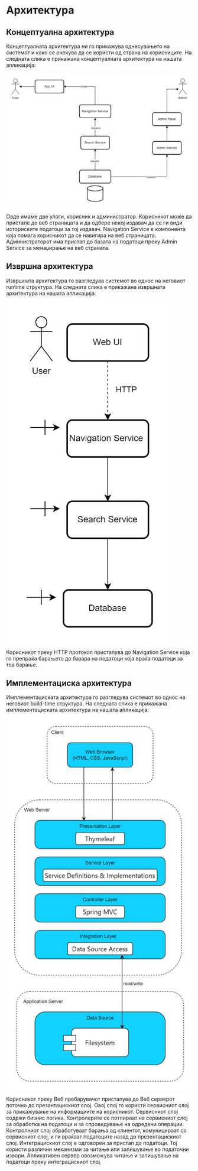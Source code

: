 # Архитектура
## Концептуална архитектура
Концептуалната архитектура ни го прикажува однесувањето на системот и како се очекува да се користи од страна на корисниците. На следната слика е прикажана концептуалната архитектура на нашата апликација:

![Концептуалната архитектура](Conceptual%20Architecture.png)

Овде имаме две улоги, корисник и администратор. Корисникот може да пристапе до веб страницата и да одбере некој издавач да се ги види историските податоци за тој издавач. Navigation Service е компонента која помага корисникот да се навигира на веб страницата. Администраторот има пристап до базата на податоци преку Admin Service за менаџирање на веб страната.
## Извршна архитектура
Извршната архитектура го разгледува системот во однос на неговиот runtime структура. На следната слика е прикажана извршната архитектура на нашата апликација:

![Извршна архитектура](Execution%20Architecture.png)

Корисникот преку HTTP протокол пристапува до Navigation Service која го препраќа барањето до базара на податоци која враќа податоци за тоа барање.
## Имплементациска архитектура
Имплементациската архитектура го разгледува системот во однос на неговиот build-time структура. На следната слика е прикажана имплементациската архитектура на нашата апликација:

![Имплементациска архитектура](Implementation%20Architecture.png)

Корисникот преку Веб пребарувачот пристапува до Веб серверот поточно до презантацискиот слој. Овој слој го користи сервисниот слој за прикажување на информациите на корисникот. Сервисниот слој содржи бизнис логика. Контролерите се потпираат на сервисниот слој за обработка на податоци и за спроведување на одредени операции. Контролниот слој обработуваат барања од клиентот, комуницираат со сервисниот слој, и ги враќаат податоците назад до презентацискиот слој. Интеграцискиот слој е одговорен за пристап до податоци. Тој користи различни механизми за читање или запишување во податочни извори.
Апликативен сервер овозможува читање и запишување на податоци преку интеграцискиот слој.
